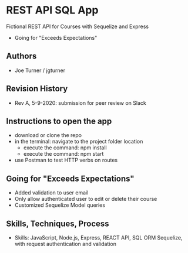 # REST API SQL App
 Fictional REST API for Courses with Sequelize and Express
- Going for "Exceeds Expectations"

## Authors
- Joe Turner / jgturner

## Revision History
- Rev A, 5-9-2020: submission for peer review on Slack

## Instructions to open the app
- download or clone the repo
- in the terminal: navigate to the project folder location
    - execute the command: npm install
    - execute the command: npm start
- use Postman to test HTTP verbs on routes

## Going for "Exceeds Expectations"
- Added validation to user email
- Only allow authenticated user to edit or delete their course
- Customized Sequelize Model queries

## Skills, Techniques, Process
- Skills: JavaScript, Node.js, Express, REACT API, SQL ORM Sequelize, with request authentication and validation